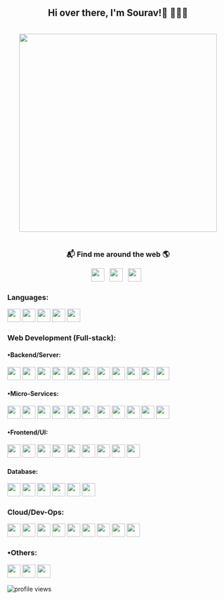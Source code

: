 <h2 align='center'> Hi over there, I'm Sourav!</a>👋 🧑🏻‍💻</h2>
<p align="center">
 <br><img src="https://github.com/souravpal01/souravpal01/blob/master/Developer.gif" width="450px"><br><br>
</p>
<h3  align='center'>📬 Find me around the web 🌎 </h3>
<!--
<p align='center'>
  <a href="#"><img src="https://visitor-badge.glitch.me/badge?page_id=souravpal01.souravpal01"></a>
</p>
-->

<p align="center">
<a href="https://www.facebook.com/groups/831080204059349"><img height="30" src="https://raw.githubusercontent.com/souravpal01/souravpal01/master/img/social/facebook.png"></a>&nbsp;&nbsp;
<a href="https://www.linkedin.com/in/souravpal01"><img height="30" src="https://raw.githubusercontent.com/souravpal01/souravpal01/master/img/social/l.png"></a>&nbsp;&nbsp;
<a href="mailto:souravpal7217@gmail.com"><img height="30" src="https://raw.githubusercontent.com/souravpal01/souravpal01/master/img/social/mail.jpg"></a>&nbsp;&nbsp;
</p>


### Languages:
<code><img src="https://raw.githubusercontent.com/souravpal01/souravpal01/master/img/pl/c.png" height="30"></code>
<code><img src="https://raw.githubusercontent.com/souravpal01/souravpal01/master/img/pl/java.png" height="30"></code>
<code><img src="https://raw.githubusercontent.com/souravpal01/souravpal01/master/img/pl/python.png" height="30"></code>
<code><img src="https://raw.githubusercontent.com/souravpal01/souravpal01/master/img/pl/js.png" height="30"></code>
<code><img src="https://raw.githubusercontent.com/souravpal01/souravpal01/master/img/pl/ts.png" height="30"></code>

### Web Development (Full-stack):

#### •Backend/Server:
<code><img src="https://raw.githubusercontent.com/souravpal01/souravpal01/master/img/web/backend/j2ee.png" height="30"></code>
<code><img src="https://raw.githubusercontent.com/souravpal01/souravpal01/master/img/web/backend/jsp.png" height="30"></code>
<code><img src="https://raw.githubusercontent.com/souravpal01/souravpal01/master/img/web/backend/servlet.png" height="30"></code>
<code><img src="https://raw.githubusercontent.com/souravpal01/souravpal01/master/img/web/backend/spring-1.png" height="30"></code>
<code><img src="https://raw.githubusercontent.com/souravpal01/souravpal01/master/img/web/backend/spring-boot.png" height="30"></code>
<code><img src="https://raw.githubusercontent.com/souravpal01/souravpal01/master/img/web/backend/hibernate.jpeg" height="30"></code>
<code><img src="https://raw.githubusercontent.com/souravpal01/souravpal01/master/img/web/security/security.png" height="30"></code>
<code><img src="https://raw.githubusercontent.com/souravpal01/souravpal01/master/img/web/security/ldap.png" height="30"></code>
<code><img src="https://raw.githubusercontent.com/souravpal01/souravpal01/master/img/web/security/jwt.png" height="30"></code>
<code><img src="https://raw.githubusercontent.com/souravpal01/souravpal01/master/img/web/security/oauth.png" height="30"></code>
<code><img src="https://raw.githubusercontent.com/souravpal01/souravpal01/master/img/web/backend/tomcat.jpg" height="30"></code>

#### •Micro-Services:
<code><img src="https://raw.githubusercontent.com/souravpal01/souravpal01/master/img/web/ms/rest.png" height="30"></code>
<code><img src="https://raw.githubusercontent.com/souravpal01/souravpal01/master/img/web/ms/rx.png" height="30"></code>
<code><img src="https://raw.githubusercontent.com/souravpal01/souravpal01/master/img/web/ms/webflux.jpg" height="30"></code>
<code><img src="https://raw.githubusercontent.com/souravpal01/souravpal01/master/img/web/ms/kafka.png" height="30"></code>
<code><img src="https://raw.githubusercontent.com/souravpal01/souravpal01/master/img/web/ms/graphql.png" height="30"></code>
<code><img src="https://raw.githubusercontent.com/souravpal01/souravpal01/master/img/web/ms/elastic.png" height="30"></code>
<code><img src="https://raw.githubusercontent.com/souravpal01/souravpal01/master/img/web/ms/eureka.png" height="30"></code>
<code><img src="https://raw.githubusercontent.com/souravpal01/souravpal01/master/img/web/ms/zuul.png" height="30"></code>
<code><img src="https://raw.githubusercontent.com/souravpal01/souravpal01/master/img/web/ms/hystrix.jpg" height="30"></code>
<code><img src="https://raw.githubusercontent.com/souravpal01/souravpal01/master/img/web/ms/seluth.png" height="30"></code>
<code><img src="https://raw.githubusercontent.com/souravpal01/souravpal01/master/img/web/ms/zipkin.png" height="30"></code>

#### •Frontend/UI:
<code><img src="https://raw.githubusercontent.com/souravpal01/souravpal01/master/img/web/ui/react.png" height="30"></code>
<code><img src="https://raw.githubusercontent.com/souravpal01/souravpal01/master/img/web/ui/html.png" height="30"></code>
<code><img src="https://raw.githubusercontent.com/souravpal01/souravpal01/master/img/web/ui/css.png" height="30"></code>
<code><img src="https://raw.githubusercontent.com/souravpal01/souravpal01/master/img/web/ui/bt.jpg" height="30"></code>
<code><img src="https://raw.githubusercontent.com/souravpal01/souravpal01/master/img/web/ui/thymeleaf.png" height="30"></code>
<code><img src="https://raw.githubusercontent.com/souravpal01/souravpal01/master/img/web/ui/angular.jpg" height="30"></code>
<code><img src="https://raw.githubusercontent.com/souravpal01/souravpal01/master/img/web/ui/jq.jpg" height="30"></code>
<code><img src="https://raw.githubusercontent.com/souravpal01/souravpal01/master/img/web/ui/redux.png" height="30"></code>
<code><img src="https://raw.githubusercontent.com/souravpal01/souravpal01/master/img/web/ui/ajax.png" height="30"></code>


#### Database:
<code><img src="https://raw.githubusercontent.com/souravpal01/souravpal01/master/img/db/mysql1.png" height="30"></code>
<code><img src="https://raw.githubusercontent.com/souravpal01/souravpal01/master/img/db/oracle.png" height="30"></code>
<code><img src="https://raw.githubusercontent.com/souravpal01/souravpal01/master/img/db/mongo.png" height="30"></code>
<code><img src="https://raw.githubusercontent.com/souravpal01/souravpal01/master/img/db/dy.png" height="30"></code>
<code><img src="https://raw.githubusercontent.com/souravpal01/souravpal01/master/img/db/cas.png" height="30"></code>
<code><img src="https://raw.githubusercontent.com/souravpal01/souravpal01/master/img/db/redis.png" height="30"></code>

### Cloud/Dev-Ops:
<code><img src="https://raw.githubusercontent.com/souravpal01/souravpal01/master/img/cloud/aws.png" height="30"></code>
<code><img src="https://raw.githubusercontent.com/souravpal01/souravpal01/master/img/cloud/lambda.png" height="30"></code>
<code><img src="https://raw.githubusercontent.com/souravpal01/souravpal01/master/img/cloud/s3.png" height="30"></code>
<code><img src="https://raw.githubusercontent.com/souravpal01/souravpal01/master/img/cloud/maven.png" height="30"></code>
<code><img src="https://raw.githubusercontent.com/souravpal01/souravpal01/master/img/cloud/git.png" height="30"></code>
<code><img src="https://raw.githubusercontent.com/souravpal01/souravpal01/master/img/cloud/github.png" height="30"></code>
<code><img src="https://raw.githubusercontent.com/souravpal01/souravpal01/master/img/cloud/docker.png" height="30"></code>
<code><img src="https://raw.githubusercontent.com/souravpal01/souravpal01/master/img/cloud/ku.jpg" height="30"></code>
<code><img src="https://raw.githubusercontent.com/souravpal01/souravpal01/master/img/cloud/jenkins.jpg" height="30"></code>

### •Others:
<code><img src="https://raw.githubusercontent.com/souravpal01/souravpal01/master/img/other/agile.jpg" height="30"></code>
<code><img src="https://raw.githubusercontent.com/souravpal01/souravpal01/master/img/other/jira.png" height="30"></code>
<code><img src="https://raw.githubusercontent.com/souravpal01/souravpal01/master/img/other/kaltura.png" height="30"></code>

<img src="https://gpvc.arturio.dev/souravpal01" alt="profile views"/> 
<!--
[!sourav's github stats](https://github-readme-stats.vercel.app/api?username=souravpal01)](https://github.com/souravpal01) -->


<!--[! so cool!](https://github.com/souravpal01/souravpal01/blob/master/wave.svg ) -->




<!--
**souravpal01/souravpal01** is a ✨ _special_ ✨ repository because its `README.md` (this file) appears on your GitHub profile.


Here are some ideas to get you started:

- 🔭 I’m currently working on ...
- 🌱 I’m currently learning ...
- 👯 I’m looking to collaborate on ...
- 🤔 I’m looking for help with ...
- 💬 Ask me about ...
- 📫 How to reach me: ...
- 😄 Pronouns: ...
- ⚡ Fun fact: ...
-->

